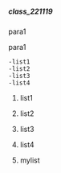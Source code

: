 ##### class_221119


para1

para1
    
    -list1
    -list2
    -list3
    -list4

1. list1
2. list2
3. list3
4. list4


1. mylist

